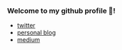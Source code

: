 ### Welcome to my github profile :slightly_smiling_face:!

- [twitter](https://twitter.com/fulowa)
- [personal blog](https://blogfulowa.netlify.app/)
- [medium](https://fulowa.medium.com/)




